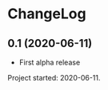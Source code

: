 ChangeLog
=========

0.1 (2020-06-11)
------------------

* First alpha release

Project started: 2020-06-11.
